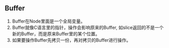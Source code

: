 ## Buffer

1. Buffer在Node里面是一个全局变量。
2. Buffer就像C语言里的指针，操作会影响原来的Buffer, 如slice返回的不是一个新的Buffer，而是原来Buffer里的某个位置。
3. 如果要操作Buffer先拷贝一份，再对拷贝的Buffer进行操作。
